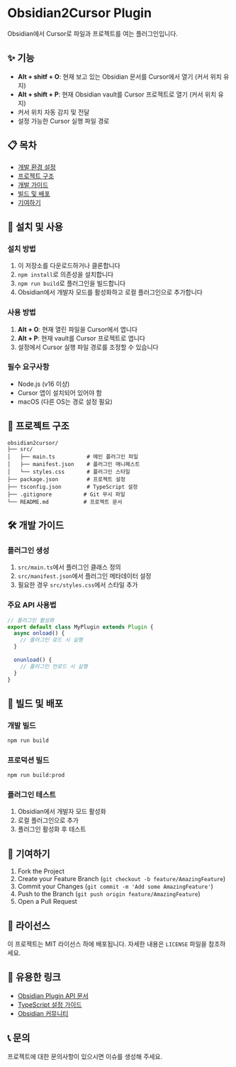 # Obsidian2Cursor Plugin

Obsidian에서 Cursor로 파일과 프로젝트를 여는 플러그인입니다.

## ✨ 기능

- **Alt + shitf + O**: 현재 보고 있는 Obsidian 문서를 Cursor에서 열기 (커서 위치 유지)
- **Alt + shift + P**: 현재 Obsidian vault를 Cursor 프로젝트로 열기 (커서 위치 유지)
- 커서 위치 자동 감지 및 전달
- 설정 가능한 Cursor 실행 파일 경로

## 📋 목차

- [개발 환경 설정](#개발-환경-설정)
- [프로젝트 구조](#프로젝트-구조)
- [개발 가이드](#개발-가이드)
- [빌드 및 배포](#빌드-및-배포)
- [기여하기](#기여하기)

## 🚀 설치 및 사용

### 설치 방법

1. 이 저장소를 다운로드하거나 클론합니다
2. `npm install`로 의존성을 설치합니다
3. `npm run build`로 플러그인을 빌드합니다
4. Obsidian에서 개발자 모드를 활성화하고 로컬 플러그인으로 추가합니다

### 사용 방법

1. **Alt + O**: 현재 열린 파일을 Cursor에서 엽니다
2. **Alt + P**: 현재 vault를 Cursor 프로젝트로 엽니다
3. 설정에서 Cursor 실행 파일 경로를 조정할 수 있습니다

### 필수 요구사항

- Node.js (v16 이상)
- Cursor 앱이 설치되어 있어야 함
- macOS (다른 OS는 경로 설정 필요)

## 📁 프로젝트 구조

```
obsidian2cursor/
├── src/
│   ├── main.ts          # 메인 플러그인 파일
│   ├── manifest.json    # 플러그인 매니페스트
│   └── styles.css       # 플러그인 스타일
├── package.json         # 프로젝트 설정
├── tsconfig.json        # TypeScript 설정
├── .gitignore          # Git 무시 파일
└── README.md           # 프로젝트 문서
```

## 🛠 개발 가이드

### 플러그인 생성

1. `src/main.ts`에서 플러그인 클래스 정의
2. `src/manifest.json`에서 플러그인 메타데이터 설정
3. 필요한 경우 `src/styles.css`에서 스타일 추가

### 주요 API 사용법

```typescript
// 플러그인 활성화
export default class MyPlugin extends Plugin {
  async onload() {
    // 플러그인 로드 시 실행
  }
  
  onunload() {
    // 플러그인 언로드 시 실행
  }
}
```

## 🔨 빌드 및 배포

### 개발 빌드

```bash
npm run build
```

### 프로덕션 빌드

```bash
npm run build:prod
```

### 플러그인 테스트

1. Obsidian에서 개발자 모드 활성화
2. 로컬 플러그인으로 추가
3. 플러그인 활성화 후 테스트

## 📝 기여하기

1. Fork the Project
2. Create your Feature Branch (`git checkout -b feature/AmazingFeature`)
3. Commit your Changes (`git commit -m 'Add some AmazingFeature'`)
4. Push to the Branch (`git push origin feature/AmazingFeature`)
5. Open a Pull Request

## 📄 라이선스

이 프로젝트는 MIT 라이선스 하에 배포됩니다. 자세한 내용은 `LICENSE` 파일을 참조하세요.

## 🔗 유용한 링크

- [Obsidian Plugin API 문서](https://docs.obsidian.md/Plugins/Getting+started/Build+a+plugin)
- [TypeScript 설정 가이드](https://www.typescriptlang.org/docs/)
- [Obsidian 커뮤니티](https://forum.obsidian.md/)

## 📞 문의

프로젝트에 대한 문의사항이 있으시면 이슈를 생성해 주세요.
